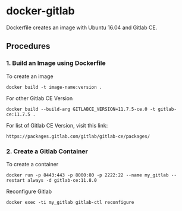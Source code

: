 # docker-gitlab
Dockerfile creates an image with Ubuntu 16.04 and Gitlab CE.

## Procedures
### 1. Build an Image using Dockerfile
To create an image
```
docker build -t image-name:version .
```

For other Gitlab CE Version
```
docker build --build-arg GITLABCE_VERSION=11.7.5-ce.0 -t gitlab-ce:11.7.5 .
```

For list of Gitlab CE Version, visit this link:
```
https://packages.gitlab.com/gitlab/gitlab-ce/packages/
```

### 2. Create a Gitlab Container
To create a container
```
docker run -p 8443:443 -p 8000:80 -p 2222:22 --name my_gitlab --restart always -d gitlab-ce:11.8.0
``` 

Reconfigure Gitlab
```
docker exec -ti my_gitlab gitlab-ctl reconfigure
```